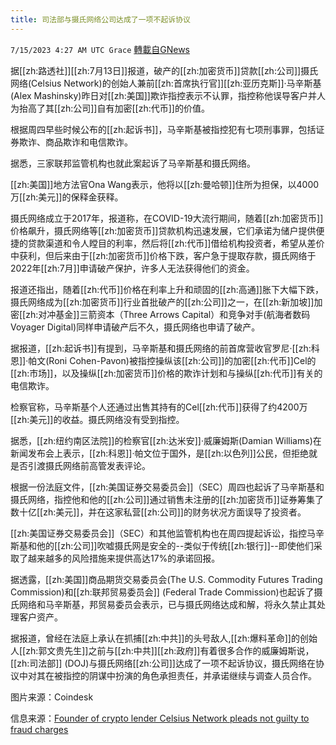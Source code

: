 ```yaml
---
title: 司法部与摄氏网络公司达成了一项不起诉协议
---
```

`7/15/2023 4:27 AM UTC Grace` [轉載自GNews](https://gnews.org/articles/1462143)

         

据[[zh:路透社]][[zh:7月13日]]报道，破产的[[zh:加密货币]]贷款[[zh:公司]]摄氏网络(Celsius Network)的创始人兼前[[zh:首席执行官]][[zh:亚历克斯]]·马辛斯基(Alex Mashinsky)昨日对[[zh:美国]]欺诈指控表示不认罪，指控称他误导客户并人为抬高了其[[zh:公司]]自有加密[[zh:代币]]的价值。

根据周四早些时候公布的[[zh:起诉书]]，马辛斯基被指控犯有七项刑事罪，包括证券欺诈、商品欺诈和电信欺诈。

据悉，三家联邦监管机构也就此案起诉了马辛斯基和摄氏网络。

[[zh:美国]]地方法官Ona Wang表示，他将以[[zh:曼哈顿]]住所为担保，以4000万[[zh:美元]]的保释金获释。

摄氏网络成立于2017年，报道称，在COVID-19大流行期间，随着[[zh:加密货币]]价格飙升，摄氏网络等[[zh:加密货币]]贷款机构迅速发展，它们承诺为储户提供便捷的贷款渠道和令人瞠目的利率，然后将[[zh:代币]]借给机构投资者，希望从差价中获利，但后来由于[[zh:加密货币]]价格下跌，客户急于提取存款，摄氏网络于2022年[[zh:7月]]申请破产保护，许多人无法获得他们的资金。

报道还指出，随着[[zh:代币]]价格在利率上升和顽固的[[zh:高通]]胀下大幅下跌，摄氏网络成为[[zh:加密货币]]行业首批破产的[[zh:公司]]之一，在[[zh:新加坡]]加密[[zh:对冲基金]]三箭资本（Three Arrows Capital）和竞争对手(航海者数码Voyager Digital)同样申请破产后不久，摄氏网络也申请了破产。

据报道，[[zh:起诉书]]有提到，马辛斯基和摄氏网络的前首席营收官罗尼·[[zh:科恩]]·帕文(Roni Cohen-Pavon)被指控操纵该[[zh:公司]]的加密[[zh:代币]]Cel的[[zh:市场]]，以及操纵[[zh:加密货币]]价格的欺诈计划和与操纵[[zh:代币]]有关的电信欺诈。

检察官称，马辛斯基个人还通过出售其持有的Cel[[zh:代币]]获得了约4200万[[zh:美元]]的收益。摄氏网络没有受到指控。

据悉，[[zh:纽约南区法院]]的检察官[[zh:达米安]]·威廉姆斯(Damian Williams)在新闻发布会上表示，[[zh:科恩]]·帕文位于国外，是[[zh:以色列]]公民，但拒绝就是否引渡摄氏网络前高管发表评论。

根据一份法庭文件，[[zh:美国证券交易委员会]]（SEC）周四也起诉了马辛斯基和摄氏网络，指控他和他的[[zh:公司]]通过销售未注册的[[zh:加密货币]]证券筹集了数十亿[[zh:美元]]，并在这家私营[[zh:公司]]的财务状况方面误导了投资者。

[[zh:美国证券交易委员会]]（SEC）和其他监管机构也在周四提起诉讼，指控马辛斯基和他的[[zh:公司]]吹嘘摄氏网是安全的\--类似于传统[[zh:银行]]\--即使他们采取了越来越多的风险措施来提供高达17%的承诺回报。

据透露，[[zh:美国]]商品期货交易委员会(The U.S. Commodity Futures Trading Commission)和[[zh:联邦贸易委员会]] (Federal Trade Commission)也起诉了摄氏网络和马辛斯基，邦贸易委员会表示，已与摄氏网络达成和解，将永久禁止其处理客户资产。

据报道，曾经在法庭上承认在抓捕[[zh:中共]]的头号敌人,[[zh:爆料革命]]的创始人[[zh:郭文贵先生]]之前与[[zh:中共]][[zh:政府]]有着很多合作的威廉姆斯说，[[zh:司法部]] (DOJ)与摄氏网络[[zh:公司]]达成了一项不起诉协议，摄氏网络在协议中对其在被指控的阴谋中扮演的角色承担责任，并承诺继续与调查人员合作。

图片来源：Coindesk

信息来源：[Founder of crypto lender Celsius Network pleads not guilty to fraud charges](https://www.reuters.com/markets/us-sec-sues-celsius-network-its-founder-2023-07-13/)

